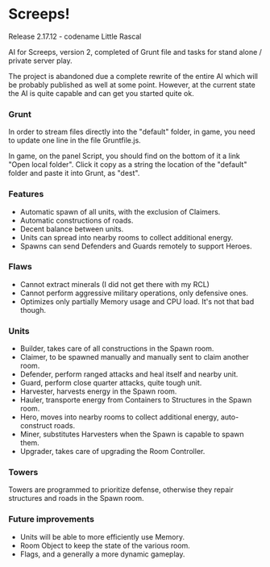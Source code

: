 # Screeps!
Release 2.17.12 - codename Little Rascal

AI for Screeps, version 2, completed of Grunt file and tasks for stand alone / private server play.

The project is abandoned due a complete rewrite of the entire AI which will be probably published as well at some point. However, at the current state the AI is quite capable and can get you started quite ok.

### Grunt
In order to stream files directly into the "default" folder, in game, you need to update one line in the file Gruntfile.js.

In game, on the panel Script, you should find on the bottom of it a link "Open local folder". Click it copy as a string the location of the "default" folder and paste it into Grunt, as "dest".

### Features
- Automatic spawn of all units, with the exclusion of Claimers.
- Automatic constructions of roads.
- Decent balance between units.
- Units can spread into nearby rooms to collect additional energy.
- Spawns can send Defenders and Guards remotely to support Heroes.

### Flaws
- Cannot extract minerals (I did not get there with my RCL)
- Cannot perform aggressive military operations, only defensive ones.
- Optimizes only partially Memory usage and CPU load. It's not that bad though.

### Units
- Builder, takes care of all constructions in the Spawn room.
- Claimer, to be spawned manually and manually sent to claim another room.
- Defender, perform ranged attacks and heal itself and nearby unit.
- Guard, perform close quarter attacks, quite tough unit.
- Harvester, harvests energy in the Spawn room.
- Hauler, transporte energy from Containers to Structures in the Spawn room.
- Hero, moves into nearby rooms to collect additional energy, auto-construct roads.
- Miner, substitutes Harvesters when the Spawn is capable to spawn them.
- Upgrader, takes care of upgrading the Room Controller.

### Towers
Towers are programmed to prioritize defense, otherwise they repair structures and roads in the Spawn room.

### Future improvements
- Units will be able to more efficiently use Memory.
- Room Object to keep the state of the various room.
- Flags, and a generally a more dynamic gameplay.

